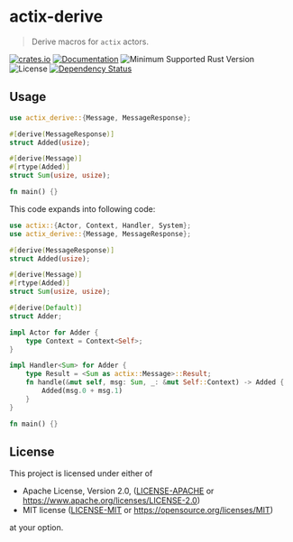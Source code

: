 # actix-derive

> Derive macros for `actix` actors.

<!-- prettier-ignore-start -->

[![crates.io](https://img.shields.io/crates/v/actix-derive?label=latest)](https://crates.io/crates/actix-derive)
[![Documentation](https://docs.rs/actix-derive/badge.svg?version=0.6.2)](https://docs.rs/actix-derive/0.6.2)
![Minimum Supported Rust Version](https://img.shields.io/badge/rustc-1.68+-ab6000.svg)
![License](https://img.shields.io/crates/l/actix-derive.svg)
[![Dependency Status](https://deps.rs/crate/actix/0.6.2/status.svg)](https://deps.rs/crate/actix/0.6.2)

<!-- prettier-ignore-end -->

## Usage

```rust
use actix_derive::{Message, MessageResponse};

#[derive(MessageResponse)]
struct Added(usize);

#[derive(Message)]
#[rtype(Added)]
struct Sum(usize, usize);

fn main() {}
```

This code expands into following code:

```rust
use actix::{Actor, Context, Handler, System};
use actix_derive::{Message, MessageResponse};

#[derive(MessageResponse)]
struct Added(usize);

#[derive(Message)]
#[rtype(Added)]
struct Sum(usize, usize);

#[derive(Default)]
struct Adder;

impl Actor for Adder {
    type Context = Context<Self>;
}

impl Handler<Sum> for Adder {
    type Result = <Sum as actix::Message>::Result;
    fn handle(&mut self, msg: Sum, _: &mut Self::Context) -> Added {
        Added(msg.0 + msg.1)
    }
}

fn main() {}
```

## License

This project is licensed under either of

- Apache License, Version 2.0, ([LICENSE-APACHE](LICENSE-APACHE) or https://www.apache.org/licenses/LICENSE-2.0)
- MIT license ([LICENSE-MIT](LICENSE-MIT) or https://opensource.org/licenses/MIT)

at your option.
